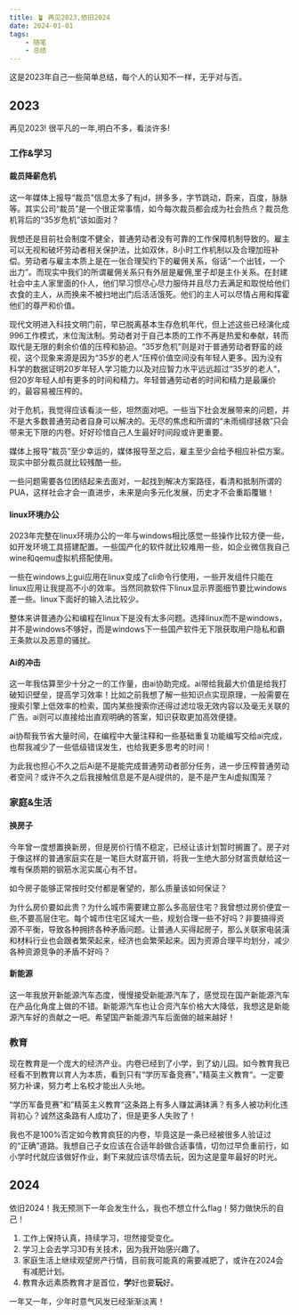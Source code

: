 ```yaml
---
title: 🪴 再见2023,依旧2024
date: 2024-01-01
tags: 
    - 随笔
    - 总结
---
```

这是2023年自己一些简单总结，每个人的认知不一样，无乎对与否。

## 2023

再见2023! 很平凡的一年,明白不多，看淡许多!

### 工作&学习

#### 裁员降薪危机

这一年媒体上报导“裁员”信息太多了有jd，拼多多，字节跳动，蔚来，百度，脉脉等。其实公司“裁员”是一个很正常事情，如今每次裁员都会成为社会热点？裁员危机背后的“35岁危机”该如面对？
<!--more-->
我想还是目前社会制度不健全，普通劳动者没有可靠的工作保障机制导致的。雇主可以无视和破坏劳动者相关保护法，比如双休，8小时工作机制以及合理加班补偿。劳动者与雇主本质上是在一张合理契约下的雇佣关系，俗话“一个出钱，一个出力”。而现实中我们的所谓雇佣关系只有外层是雇佣,里子却是主仆关系。在封建社会中主人家里面的仆人，他们早习惯尽心尽力服侍并且尽力去满足和取悦给他们衣食的主人，从而换来不被扫地出门后活活饿死。他们的主人可以尽情占用和挥霍他们的尊严和价值。

现代文明进入科技文明门前，早已脱离基本生存危机年代，但上述这些已经演化成996工作模式，末位淘汰制。劳动者对于自己本质的工作不再是热爱和奉献，转而取代是无限的剩余价值的压榨和胁迫。“35岁危机”则是对于普通劳动者野蛮的歧视，这个现象来源是因为“35岁的老人“压榨价值空间没有年轻人更多。因为没有科学的数据证明20岁年轻人学习能力以及对应智力水平远远超过“35岁的老人“，但20岁年轻人却有更多的时间和精力。年轻普通劳动者的时间和精力是最廉价的，最容易被压榨的。

对于危机，我觉得应该看淡一些，坦然面对吧。一些当下社会发展带来的问题，并不是大多数普通劳动者自身可以解决的。无尽的焦虑和所谓的“未雨绸缪拯救”只会带来无下限的内卷。好好珍惜自己人生最好时间段或许更重要。

媒体上报导“裁员”至少幸运的，媒体报导至之后，雇主至少会给予相应补偿方案。现实中部分裁员就比较残酷一些。

一些问题需要各位团结起来去面对，一起找到解决方案路径，看清和抵制所谓的PUA，这样社会才会一直进步，未来是向多元化发展，历史才不会重蹈覆辙！

#### linux环境办公

2023年完整在linux环境办公的一年与windows相比感觉一些操作比较方便一些，如开发环境工具搭建配置。一些国产化的软件就比较难用一些，如企业微信我自己wine和qemu虚拟机搭配使用。

一些在windows上gui应用在linux变成了cli命令行使用，一些开发组件只能在linux应用让我提高不小的效率。当然同款软件下linux显示界面细节要比windows差一些。linux下面好的输入法比较少。

整体来讲普通办公和编程在linux下是没有太多问题。选择linux而不是windows，并不是windows不够好，而是windows下一些国产软件无下限获取用户隐私和霸王条款以及恶意的骚扰。

#### Ai的冲击

这一年我估算至少十分之一的工作量，由ai协助完成。ai带给我最大价值是给我打破知识壁垒，提高学习效率！比如之前我想了解一些知识点实现原理，一般需要在搜索引擎上低效率的检索，国内某些搜索你还得过滤垃圾无效内容以及毫无关联的广告。ai则可以直接给出直观明确的答案，知识获取更加高效便捷。

ai协帮我节省大量时间，在编程中大量注释和一些基础重复功能编写交给ai完成，也帮我减少了一些低级错误发生，也给我更多思考的时间！

为此我也担心不久之后Ai是不是能完成普通劳动者部分任务，进一步压榨普通劳动者空间？或许不久之后我接触信息是不是Ai提供的，是不是产生Ai虚拟围笼？

### 家庭&生活

#### 换房子

今年曾一度想置换新房，但是房价行情不稳定，已经让该计划暂时搁置了。房子对于像这样的普通家庭实在是一笔巨大财富开销，将我一生绝大部分财富贡献给这一堆有保质期的钢筋水泥实属心有不甘。

如今房子能够正常按时交付都是奢望的，那么质量该如何保证？  

为什么房价要如此贵？为什么城市需要建立那么多高层住宅？我曾想过房价便宜一些,不要高层住宅。每个城市住宅区域大一些，规划合理一些不好吗？非要搞得资源不平衡，导致各种拥挤各种矛盾问题。让普通人买得起房子，那么关联家电装潢和材料行业也会跟者繁荣起来，经济也会繁荣起来。因为资源合理平均划分，减少各种资源竞争的矛盾不好吗？

#### 新能源

这一年我放开新能源汽车态度，慢慢接受新能源汽车了，感觉现在国产新能源汽车在产品化角度上做的不错。新能源汽车也让合资汽车价格大大降低，我想这是新能源汽车好的贡献之一吧。希望国产新能源汽车后面做的越来越好！

### 教育

现在教育是一个庞大的经济产业。内卷已经到了小学，到了幼儿园。如今教育我已经看不到教育以育人为本质，看到只有“学历军备竞赛”，”精英主义教育“。一定要努力补课，努力考上名校才能出人头地。

“学历军备竞赛”和”精英主义教育“这条路上有多人赚盆满钵满？有多人被功利化违背初心？诚然这条路有人成功了，但是更多人失败了！

我也不是100%否定如今教育疯狂的内卷，毕竟这是一条已经被很多人验证过的“正确”道路。我想自己子女应该在合适年龄做合适事情，切勿过早负重前行，如小学时代就应该做好作业，剩下来就应该尽情去玩，因为这是童年最好的时光。

## 2024

依旧2024！我无预测下一年会发生什么，我也不想立什么flag！努力做快乐的自己！

1. 工作上保持认真，持续学习，坦然接受变化。
2. 学习上会去学习3D有关技术，因为我开始感兴趣了。
3. 家庭生活上继续观望房产行情，目前我可能真的需要减肥了，或许在2024会有减肥计划。
4. 教育永远素质教育才是首位，**学**好也要**玩**好。

一年又一年，少年时意气风发已经渐渐淡离！
